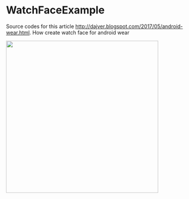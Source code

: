 # WatchFaceExample

Source codes for this article http://dajver.blogspot.com/2017/05/android-wear.html. How create watch face for android wear

<img src=https://habrastorage.org/web/0da/314/0cc/0da3140cc19d438e9f28be1d1487e1c4.png height=417 weight=250>
